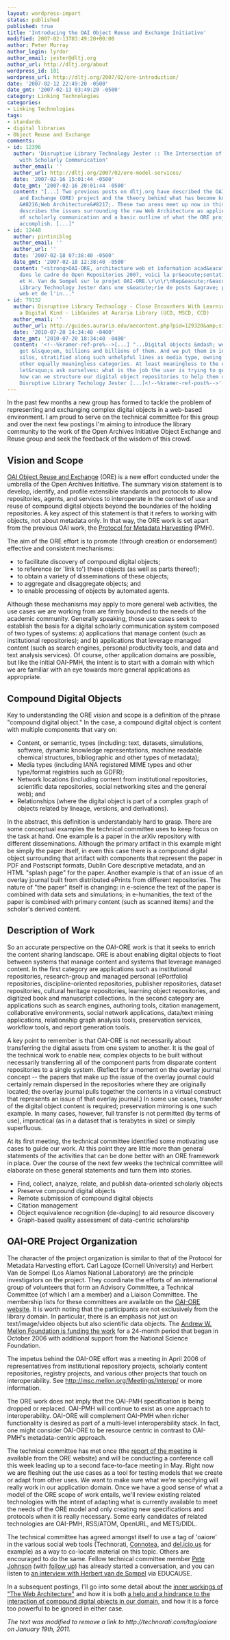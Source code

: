 ```yaml
---
layout: wordpress-import
status: published
published: true
title: 'Introducing the OAI Object Reuse and Exchange Initiative'
modified: 2007-02-13T03:49:20+00:00
author: Peter Murray
author_login: lyrdor
author_email: jester@dltj.org
author_url: http://dltj.org/about
wordpress_id: 181
wordpress_url: http://dltj.org/2007/02/ore-introduction/
date: '2007-02-12 22:49:20 -0500'
date_gmt: '2007-02-13 03:49:20 -0500'
category: Linking Technologies
categories:
- Linking Technologies
tags:
- standards
- digital libraries
- Object Reuse and Exchange
comments:
- id: 12396
  author: 'Disruptive Library Technology Jester :: The Intersection of the Web Architecture
    with Scholarly Communication'
  author_email: ''
  author_url: http://dltj.org/2007/02/ore-model-services/
  date: '2007-02-16 15:01:44 -0500'
  date_gmt: '2007-02-16 20:01:44 -0500'
  content: "[...] Two previous posts on dltj.org have described the OAI Object Reuse
    and Exchange (ORE) project and the theory behind what has become known as the
    &#8216;Web Architecture&#8217;. These two areas meet up now in this post which
    describes the issues surrounding the raw Web Architecture as applied to a web
    of scholarly communication and a basic outline of what the ORE project hopes to
    accomplish. [...]"
- id: 12448
  author: pintiniblog
  author_email: ''
  author_url: ''
  date: '2007-02-18 07:38:40 -0500'
  date_gmt: '2007-02-18 12:38:40 -0500'
  content: "<strong>OAI-ORE, architecture web et information acad&eacute;mique...</strong>\n\nToujours
    dans le cadre de Open Repositories 2007, voici la pr&eacute;sentation de C. Lagoze
    et H. Van de Sompel sur le projet OAI-ORE.\r\n\r\nRep&eacute;r&eacute;e sur Disruptive
    Library Technology Jester dans une s&eacute;rie de posts &agrave; propos de l'architecture
    web et de l'in..."
- id: 79132
  author: Disruptive Library Technology - Close Encounters With Learning Objects of
    a Digital Kind - LibGuides at Auraria Library (UCD, MSCD, CCD)
  author_email: ''
  author_url: http://guides.auraria.edu/aecontent.php?pid=129320&amp;sid=1111272
  date: '2010-07-20 14:34:40 -0400'
  date_gmt: '2010-07-20 18:34:40 -0400'
  content: '<!--%kramer-ref-pre%-->[...] "...Digital objects &mdash; we&rsquo;ve all
    got &lsquo;em, billions and billions of them. And we put them in individual content
    silos, stratified along such unhelpful lines as media type, owning entity, and
    other equally meaningless categories. At least meaningless to the end user. So,
    let&rsquo;s ask ourselves: what is the job the user is trying to get done? And
    how can we structure our digital object repositories to help them out?..." - the
    Disruptive Library Techology Jester [...]<!--%kramer-ref-post%-->'
---
```

<p>In the past few months a new group has formed to tackle the problem of representing and exchanging complex digital objects in a web-based environment.  I am proud to serve on the technical committee for this group and over the next few postings I'm aiming to introduce the library community to the work of the Open Archives Initiative Object Exchange and Reuse group and seek the feedback of the wisdom of this crowd.</p>
<h2>Vision and Scope</h2>
<p><a href="http://www.openarchives.org/ore/" title="Open Archives Initiative - Object Exchange and Reuse home page">OAI Object Reuse and Exchange</a> (ORE) is a new effort conducted under the umbrella of the Open Archives Initiative.  The summary vision statement is to develop, identify, and profile extensible standards and protocols to allow repositories, agents, and services to interoperate in the context of use and reuse of compound digital objects beyond the boundaries of the holding repositories.  A key aspect of this statement is that it refers to working with objects, not about metadata only.  In that way, the ORE work is set apart from the previous OAI work, the <a href="http://www.openarchives.org/pmh/" title="Open Archives Initiative Protocol for Metadata Harvesting home page">Protocol for Metadata Harvesting</a> (PMH).</p>
<p>The aim of the ORE effort is to promote (through creation or endorsement) effective and consistent mechanisms:</p>
<ul>
<li>to facilitate discovery of compound digital objects;</li>
<li>to reference (or 'link to') these objects (as well as parts thereof);</li>
<li>to obtain a variety of disseminations of these objects;</li>
<li>to aggregate and disaggregate objects; and</li>
<li>to enable processing of objects by automated agents.</li>
</ul>
<p>Although these mechanisms may apply to more general web activities, the use cases we are working from are firmly bounded to the needs of the academic community.  Generally speaking, those use cases seek to establish the basis for a digital scholarly communication system composed of two types of systems:  a) applications that manage content (such as institutional repositories); and b) applications that leverage managed content (such as search engines, personal productivity tools, and data and text analysis services).  Of course, other application domains are possible, but like the initial OAI-PMH, the intent is to start with a domain with which we are familiar with an eye towards more general applications as appropriate.</p>
<h2>Compound Digital Objects</h2>
<p>Key to understanding the ORE vision and scope is a definition of the phrase "compound digital object."  In the case, a compound digital object is content with multiple components that vary on:</p>
<ul>
<li>Content, or semantic, types (including: text, datasets, simulations, software, dynamic knowledge representations, machine readable chemical structures, bibliographic and other types of metadata); </li>
<li>Media types (including IANA registered MIME types and other type/format registries such as GDFR);</li>
<li>Network locations (including content from institutional repositories, scientific data repositories, social networking sites and the general web); and</li>
<li>Relationships (where the digital object is part of a complex graph of objects related by lineage, versions, and derivations).</li>
</ul>
<p>In the abstract, this definition is understandably hard to grasp.  There are some conceptual examples the technical committee uses to keep focus on the task at hand.  One example is a paper in the arXiv repository with different disseminations.  Although the primary artifact in this example might be simply the paper itself, in even this case there is a compound digital object surrounding that artifact with components that represent the paper in PDF and Postscript formats, Dublin Core descriptive metadata, and an HTML "splash page" for the paper.  Another example is that of an issue of an overlay journal built from distributed ePrints from different repositories.  The nature of "the paper" itself is changing: in e-science the text of the paper is combined with data sets and simulations; in e-humanities, the text of the paper is combined with primary content (such as scanned items) and the scholar's derived content.</p>
<h2>Description of Work</h2>
<p>So an accurate perspective on the OAI-ORE work is that it seeks to enrich the content sharing landscape.  ORE is about enabling digital objects to float between systems that manage content and systems that leverage managed content.  In the first category are applications such as institutional repositories, research-group and managed personal (ePortfolio) repositories, discipline-oriented repositories, publisher repositories, dataset repositories, cultural heritage repositories, learning object repositories, and digitized book and manuscript collections.  In the second category are applications such as search engines, authoring tools, citation management, collaborative environments, social network applications, data/text mining applications, relationship graph analysis tools, preservation services, workflow tools, and report generation tools.</p>
<p>A key point to remember is that OAI-ORE is not necessarily about transferring the digital assets from one system to another.  It is the goal of the technical work to enable new, complex objects to be built without necessarily transferring all of the component parts from disparate content repositories to a single system.  (Reflect for a moment on the overlay journal concept -- the papers that make up the issue of the overlay journal could certainly remain dispersed in the repositories where they are originally located; the overlay journal pulls together the contents in a virtual construct that represents an issue of that overlay journal.)  In some use cases, transfer of the digital object content is required; preservation mirroring is one such example.  In many cases, however, full transfer is not permitted (by terms of use), impractical (as in a dataset that is terabytes in size) or simply superfluous.</p>
<p>At its first meeting, the technical committee identified some motivating use cases to guide our work.  At this point they are little more than general statements of the activities that can be done better with an ORE framework in place.  Over the course of the next few weeks the technical committee will elaborate on these general statements and turn them into stories.</p>
<ul>
<li>Find, collect, analyze, relate, and publish data-oriented scholarly objects</li>
<li>Preserve compound digital objects</li>
<li>Remote submission of compound digital objects</li>
<li>Citation management</li>
<li>Object equivalence recognition (de-duping) to aid resource discovery</li>
<li>Graph-based quality assessment of data-centric scholarship</li>
</ul>
<h2>OAI-ORE Project Organization</h2>
<p>The character of the project organization is similar to that of the Protocol for Metadata Harvesting effort.  Carl Lagoze (Cornell University) and Herbert Van de Sompel (Los Alamos National Laboratory) are the principle investigators on the project.  They coordinate the efforts of an international group of volunteers that form an Advisory Committee, a Technical Committee (of which I am a member) and a Liaison Committee.  The membership lists for these committees are available on the <a href="http://www.openarchives.org/ore/" title="Open Archives Initiative Protocol - Object Exchange and Reuse">OAI-ORE website</a>.  It is worth noting that the participants are not exclusively from the library domain.  In particular, there is an emphasis not just on text/image/video objects but also scientific data objects.  The <a href="http://www.openarchives.org/ore/documents/ORE-Announcement.html" title="For immediate release October 13">Andrew W. Mellon Foundation is funding the work</a> for a 24-month period that began in October 2006 with additional support from the National Science Foundation.</p>
<p>The impetus behind the OAI-ORE effort was a meeting in April 2006 of representatives from institutional repository projects, scholarly content repositories, registry projects, and various other projects that touch on interoperability.  See <a href="http://msc.mellon.org/Meetings/Interop/" title="http://msc.mellon.org/Meetings/Interop/">http://msc.mellon.org/Meetings/Interop/</a> or more information.</p>
<p>The ORE work does not imply that the OAI-PMH specification is being dropped or replaced.  OAI-PMH will continue to exist as one approach to interoperability.  OAI-ORE will complement OAI-PMH when richer functionality is desired as part of a multi-level interoperability stack. In fact, one might consider OAI-ORE to be resource centric in contrast to OAI-PMH's metadata-centric approach.</p>
<p>The technical committee has met once (the <a href="http://www.openarchives.org/ore/documents/OAI-ORE-TC-Meeting-200701.pdf" title="http://www.openarchives.org/ore/documents/OAI-ORE-TC-Meeting-200701.pdf">report of the meeting</a> is available from the ORE website) and will be conducting a conference call this week leading up to a second face-to-face meeting in May.  Right now we are fleshing out the use cases as a tool for testing models that we create or adapt from other uses.  We want to make sure what we're specifying will really work in our application domain.  Once we have a good sense of what a model of the ORE scope of work entails, we'll review existing related technologies with the intent of adapting what is currently available to meet the needs of the ORE model and only creating new specifications and protocols when it is really necessary.  Some early candidates of related technologies are OAI-PMH, RSS/ATOM, OpenURL, and METS/DIDL.</p>
<p>The technical committee has agreed amongst itself to use a tag of 'oaiore' in the various social web tools (<span class="removed_link" title="http://technorati.com/tag/oaiore">Technorati</span>, <a href="http://www.connotea.org/tag/oaiore" title="Pages tagged with &amp;quot;oaiore&amp;quot; on Connotea">Connotea</a>, and <a href="http://del.icio.us/tag/oaiore" title="Pages tagged with &amp;quot;oaiore&amp;quot; on del.icio.us">del.icio.us</a> for example) as a way to co-locate material on this topic.  Others are encouraged to do the same.  Fellow technical committee member <a href="http://efoundations.typepad.com/efoundations/2007/01/ore.html" title="eFoundations: Prospecting for ORE">Pete Johnson</a> (with <a href="http://efoundations.typepad.com/efoundations/2007/01/more_ore.html" title="eFoundations: More ORE">follow up</a>) has already started a conversation, and you can listen to <a href="http://www.educause.edu/blogs/mpasiewicz/interview-herbert-van-de-sompel" title="An Interview with Herbert van de Sompel via EDUCAUSE CONNECT">an interview with Herbert van de Sompel</a> via EDUCAUSE.</p>
<p>In a subsequent postings, I'll go into some detail about the <a href="/article/web-architecture/">inner workings of "The Web Architecture"</a> and how it is both <a href="/article/ore-model-services">a help and a hindrance to the interaction of compound digital objects in our domain</a>, and how it is a force too powerful to be ignored in either case.</p>
<p style="padding:0;margin:0;font-style:italic;" class="removed_link">The text was modified to remove a link to http://technorati.com/tag/oaiore on January 19th, 2011.</p>
